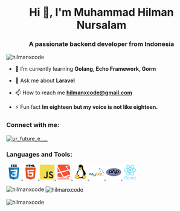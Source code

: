 <h1 align="center">Hi 👋, I'm Muhammad Hilman Nursalam</h1>
<h3 align="center">A passionate backend developer from Indonesia</h3>

<p align="left"> <img src="https://komarev.com/ghpvc/?username=hilmanxcode&label=Profile%20views&color=0e75b6&style=flat" alt="hilmanxcode" /> </p>


- 🌱 I’m currently learning **Golang, Echo Framework, Gorm**

- 💬 Ask me about **Laravel**

- 📫 How to reach me **hilmanxcode@gmail.com**

- ⚡ Fun fact **Im eighteen but my voice is not like eighteen.**

<h3 align="left">Connect with me:</h3>
<p align="left">
<a href="https://instagram.com/ur_future_e___" target="blank"><img align="center" src="https://raw.githubusercontent.com/rahuldkjain/github-profile-readme-generator/master/src/images/icons/Social/instagram.svg" alt="ur_future_e___" height="30" width="40" /></a>
</p>

<h3 align="left">Languages and Tools:</h3>
<p align="left"> <a href="https://www.w3schools.com/css/" target="_blank" rel="noreferrer"> <img src="https://raw.githubusercontent.com/devicons/devicon/master/icons/css3/css3-original-wordmark.svg" alt="css3" width="40" height="40"/> </a> <a href="https://www.w3.org/html/" target="_blank" rel="noreferrer"> <img src="https://raw.githubusercontent.com/devicons/devicon/master/icons/html5/html5-original-wordmark.svg" alt="html5" width="40" height="40"/> </a> <a href="https://developer.mozilla.org/en-US/docs/Web/JavaScript" target="_blank" rel="noreferrer"> <img src="https://raw.githubusercontent.com/devicons/devicon/master/icons/javascript/javascript-original.svg" alt="javascript" width="40" height="40"/> </a> <a href="https://laravel.com/" target="_blank" rel="noreferrer"> <img src="https://raw.githubusercontent.com/devicons/devicon/master/icons/laravel/laravel-plain-wordmark.svg" alt="laravel" width="40" height="40"/> </a> <a href="https://www.linux.org/" target="_blank" rel="noreferrer"> <img src="https://raw.githubusercontent.com/devicons/devicon/master/icons/linux/linux-original.svg" alt="linux" width="40" height="40"/> </a> <a href="https://www.mysql.com/" target="_blank" rel="noreferrer"> <img src="https://raw.githubusercontent.com/devicons/devicon/master/icons/mysql/mysql-original-wordmark.svg" alt="mysql" width="40" height="40"/> </a> <a href="https://www.php.net" target="_blank" rel="noreferrer"> <img src="https://raw.githubusercontent.com/devicons/devicon/master/icons/php/php-original.svg" alt="php" width="40" height="40"/> </a> <a href="https://reactjs.org/" target="_blank" rel="noreferrer"> <img src="https://raw.githubusercontent.com/devicons/devicon/master/icons/react/react-original-wordmark.svg" alt="react" width="40" height="40"/> </a> </p>

<p><img align="left" src="https://github-readme-stats.vercel.app/api/top-langs?username=hilmanxcode&show_icons=true&locale=en&layout=compact" alt="hilmanxcode" /></p>

<p>&nbsp;<img align="center" src="https://github-readme-stats.vercel.app/api?username=hilmanxcode&show_icons=true&locale=en" alt="hilmanxcode" /></p>

<p><img align="center" src="https://github-readme-streak-stats.herokuapp.com/?user=hilmanxcode&" alt="hilmanxcode" /></p>
